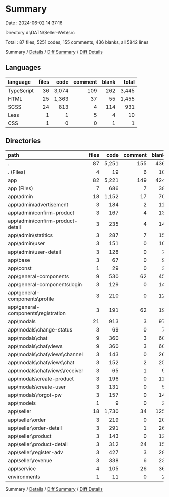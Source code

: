 # Summary

Date : 2024-06-02 14:37:16

Directory d:\\DATN\\Seller-Web\\src

Total : 87 files,  5251 codes, 155 comments, 436 blanks, all 5842 lines

Summary / [Details](details.md) / [Diff Summary](diff.md) / [Diff Details](diff-details.md)

## Languages
| language | files | code | comment | blank | total |
| :--- | ---: | ---: | ---: | ---: | ---: |
| TypeScript | 36 | 3,074 | 109 | 262 | 3,445 |
| HTML | 25 | 1,363 | 37 | 55 | 1,455 |
| SCSS | 24 | 813 | 4 | 114 | 931 |
| Less | 1 | 1 | 5 | 4 | 10 |
| CSS | 1 | 0 | 0 | 1 | 1 |

## Directories
| path | files | code | comment | blank | total |
| :--- | ---: | ---: | ---: | ---: | ---: |
| . | 87 | 5,251 | 155 | 436 | 5,842 |
| . (Files) | 4 | 19 | 6 | 10 | 35 |
| app | 82 | 5,221 | 149 | 424 | 5,794 |
| app (Files) | 7 | 686 | 7 | 38 | 731 |
| app\\admin | 18 | 1,152 | 17 | 70 | 1,239 |
| app\\admin\\advertisement | 3 | 184 | 2 | 11 | 197 |
| app\\admin\\confirm-product | 3 | 167 | 4 | 13 | 184 |
| app\\admin\\confirm-product-detail | 3 | 235 | 4 | 14 | 253 |
| app\\admin\\statitics | 3 | 287 | 7 | 15 | 309 |
| app\\admin\\user | 3 | 151 | 0 | 10 | 161 |
| app\\admin\\user-detail | 3 | 128 | 0 | 7 | 135 |
| app\\base | 3 | 67 | 0 | 9 | 76 |
| app\\const | 1 | 29 | 0 | 2 | 31 |
| app\\general-components | 9 | 530 | 62 | 45 | 637 |
| app\\general-components\\login | 3 | 129 | 0 | 14 | 143 |
| app\\general-components\\profile | 3 | 210 | 0 | 12 | 222 |
| app\\general-components\\registration | 3 | 191 | 62 | 19 | 272 |
| app\\modals | 21 | 913 | 3 | 97 | 1,013 |
| app\\modals\\change-status | 3 | 69 | 0 | 7 | 76 |
| app\\modals\\chat | 9 | 360 | 3 | 60 | 423 |
| app\\modals\\chat\\views | 9 | 360 | 3 | 60 | 423 |
| app\\modals\\chat\\views\\channel | 3 | 143 | 0 | 26 | 169 |
| app\\modals\\chat\\views\\chat | 3 | 152 | 2 | 25 | 179 |
| app\\modals\\chat\\views\\receiver | 3 | 65 | 1 | 9 | 75 |
| app\\modals\\create-product | 3 | 196 | 0 | 11 | 207 |
| app\\modals\\create-user | 3 | 131 | 0 | 5 | 136 |
| app\\modals\\forgot-pw | 3 | 157 | 0 | 14 | 171 |
| app\\models | 1 | 9 | 0 | 2 | 11 |
| app\\seller | 18 | 1,730 | 34 | 125 | 1,889 |
| app\\seller\\order | 3 | 219 | 0 | 20 | 239 |
| app\\seller\\order-detail | 3 | 291 | 1 | 26 | 318 |
| app\\seller\\product | 3 | 143 | 0 | 12 | 155 |
| app\\seller\\product-detail | 3 | 312 | 24 | 15 | 351 |
| app\\seller\\register-adv | 3 | 427 | 3 | 29 | 459 |
| app\\seller\\revenue | 3 | 338 | 6 | 23 | 367 |
| app\\service | 4 | 105 | 26 | 36 | 167 |
| environments | 1 | 11 | 0 | 2 | 13 |

Summary / [Details](details.md) / [Diff Summary](diff.md) / [Diff Details](diff-details.md)